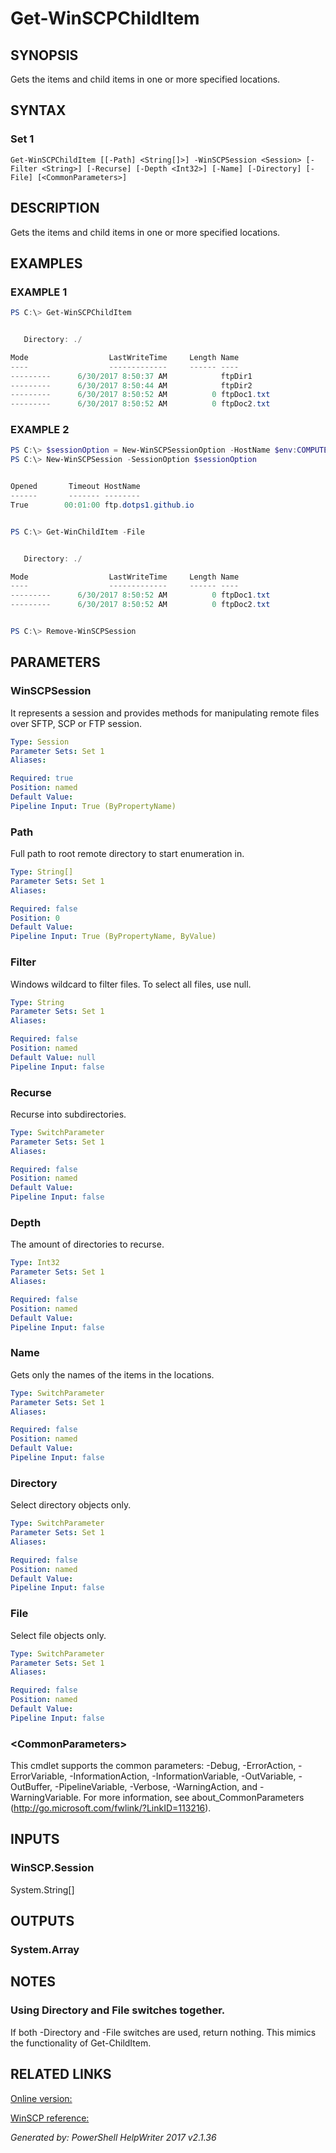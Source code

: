 ﻿# Get-WinSCPChildItem

## SYNOPSIS
Gets the items and child items in one or more specified locations.

## SYNTAX

### Set 1
```
Get-WinSCPChildItem [[-Path] <String[]>] -WinSCPSession <Session> [-Filter <String>] [-Recurse] [-Depth <Int32>] [-Name] [-Directory] [-File] [<CommonParameters>]
```

## DESCRIPTION
Gets the items and child items in one or more specified locations.

## EXAMPLES

### EXAMPLE 1

```powershell
PS C:\> Get-WinSCPChildItem


   Directory: ./

Mode                  LastWriteTime     Length Name
----                  -------------     ------ ----
---------      6/30/2017 8:50:37 AM            ftpDir1
---------      6/30/2017 8:50:44 AM            ftpDir2
---------      6/30/2017 8:50:52 AM          0 ftpDoc1.txt
---------      6/30/2017 8:50:52 AM          0 ftpDoc2.txt
```

### EXAMPLE 2

```powershell
PS C:\> $sessionOption = New-WinSCPSessionOption -HostName $env:COMPUTERNAME -Protocol Ftp
PS C:\> New-WinSCPSession -SessionOption $sessionOption


Opened       Timeout HostName
------       ------- --------
True        00:01:00 ftp.dotps1.github.io


PS C:\> Get-WinChildItem -File


   Directory: ./

Mode                  LastWriteTime     Length Name
----                  -------------     ------ ----
---------      6/30/2017 8:50:52 AM          0 ftpDoc1.txt
---------      6/30/2017 8:50:52 AM          0 ftpDoc2.txt


PS C:\> Remove-WinSCPSession
```

## PARAMETERS

### WinSCPSession
It represents a session and provides methods for manipulating remote files over SFTP, SCP or FTP session.

```yaml
Type: Session
Parameter Sets: Set 1
Aliases: 

Required: true
Position: named
Default Value: 
Pipeline Input: True (ByPropertyName)
```

### Path
Full path to root remote directory to start enumeration in.

```yaml
Type: String[]
Parameter Sets: Set 1
Aliases: 

Required: false
Position: 0
Default Value: 
Pipeline Input: True (ByPropertyName, ByValue)
```

### Filter
Windows wildcard to filter files.  To select all files, use null.

```yaml
Type: String
Parameter Sets: Set 1
Aliases: 

Required: false
Position: named
Default Value: null
Pipeline Input: false
```

### Recurse
Recurse into subdirectories.

```yaml
Type: SwitchParameter
Parameter Sets: Set 1
Aliases: 

Required: false
Position: named
Default Value: 
Pipeline Input: false
```

### Depth
The amount of directories to recurse.

```yaml
Type: Int32
Parameter Sets: Set 1
Aliases: 

Required: false
Position: named
Default Value: 
Pipeline Input: false
```

### Name
Gets only the names of the items in the locations.

```yaml
Type: SwitchParameter
Parameter Sets: Set 1
Aliases: 

Required: false
Position: named
Default Value: 
Pipeline Input: false
```

### Directory
Select directory objects only.

```yaml
Type: SwitchParameter
Parameter Sets: Set 1
Aliases: 

Required: false
Position: named
Default Value: 
Pipeline Input: false
```

### File
Select file objects only.

```yaml
Type: SwitchParameter
Parameter Sets: Set 1
Aliases: 

Required: false
Position: named
Default Value: 
Pipeline Input: false
```

### \<CommonParameters\>
This cmdlet supports the common parameters: -Debug, -ErrorAction, -ErrorVariable, -InformationAction, -InformationVariable, -OutVariable, -OutBuffer, -PipelineVariable, -Verbose, -WarningAction, and -WarningVariable. For more information, see about_CommonParameters (http://go.microsoft.com/fwlink/?LinkID=113216).

## INPUTS

### WinSCP.Session
System.String[]


## OUTPUTS

### System.Array


## NOTES

### Using Directory and File switches together.
If both -Directory and -File switches are used, return nothing.
This mimics the functionality of Get-ChildItem.

## RELATED LINKS

[Online version:](https://dotps1.github.io/WinSCP/Get-WinSCPChildItem.html)

[WinSCP reference:](https://winscp.net/eng/docs/library_session_enumerateremotefiles)


*Generated by: PowerShell HelpWriter 2017 v2.1.36*
